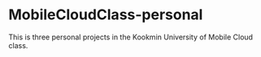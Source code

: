 # MobileCloudClass-personal
This is three personal projects in the Kookmin University of Mobile Cloud class.
